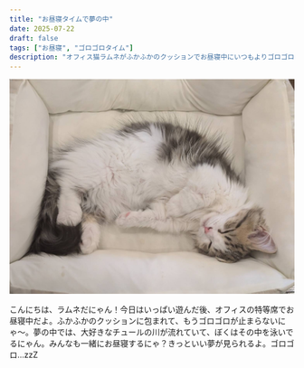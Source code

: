 ```yaml
---
title: "お昼寝タイムで夢の中"
date: 2025-07-22
draft: false
tags: ["お昼寝", "ゴロゴロタイム"]
description: "オフィス猫ラムネがふかふかのクッションでお昼寝中にいつもよりゴロゴロしている様子。チュールの川を夢見ている愛らしい眠り姿。"
---
```


![オフィス猫ラムネがふかふかのクッションでお昼寝中に幸せそうにゴロゴロしている様子、オフィスの特等席でのリラックスタイム](/images/cat-2025-07-30T12-22-26.jpg)

こんにちは、ラムネだにゃん！今日はいっぱい遊んだ後、オフィスの特等席でお昼寝中だよ。ふかふかのクッションに包まれて、もうゴロゴロが止まらないにゃ〜。夢の中では、大好きなチュールの川が流れていて、ぼくはその中を泳いでるにゃん。みんなも一緒にお昼寝するにゃ？きっといい夢が見られるよ。ゴロゴロ...zzZ
